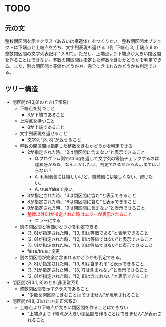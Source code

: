# TODO

## 元の文
整数閉区間を示すクラス（あるいは構造体）をつくりたい。整数閉区間オブジェクトは下端点と上端点を持ち、文字列表現も返せる（例: 下端点 3, 上端点 8 の整数閉区間の文字列表記は "[3,8]"）。ただし、上端点より下端点が大きい閉区間を作ることはできない。整数の閉区間は指定した整数を含むかどうかを判定できる。また、別の閉区間と等価かどうかや、完全に含まれるかどうかも判定できる。


## ツリー構造
- 閉区間が[3,8]のとき(正常系)
  - 下端点を持つこと
    - 3が下端であること
  - 上端点を持つこと
    - 8が上端であること
  - 文字列表現を返せること
    - 文字列"[3, 8]"が返せること
  - 整数の閉区間は指定した整数を含むかどうかを判定できる
    - 2が指定された時、"2は閉区間に含まない"と表示できること
      - Q.プログラム側でstringを返して文字列の等価チェックするのは違和感がある。なんとかしたい。判定できるだから表示まではいらない？
      - A. 利用者側には嬉しいけど、機械側には嬉しくない、避けたい。
      - A. true/falseで良い。
    - 3が指定された時、"3は閉区間に含む"と表示できること
    - 8が指定された時、"8は閉区間に含む"と表示できること
    - 9が指定された時、"9は閉区間に含まない"と表示できること
    - <font color="red">整数以外0.1が指定された時はエラーが表示されること</font>
        - エラーにする
  - 別の閉区間と等価かどうかを判定できる
    - [3, 8]が指定された時、"[3, 8]は等価である"と表示できること
    - [2, 8]が指定された時、"[2, 8]は等価ではない"と表示できること
    - [3, 9]が指定された時、"[3, 9]は等価ではない"と表示できること
    - false/trueに変更
  - 別の閉区間が完全に含まれるかどうかも判定できる。
    - [3, 8]が指定された時、"[3, 8]は含まれる"と表示できること
    - [3, 7]が指定された時、"[3, 7]は含まれない"と表示できること
    - [2, 8]が指定された時、"[2, 8]は含まれない"と表示できること
- 閉区間が[3.1, 8]のとき(非正常系1)
  - 整数閉区間を示すクラスであること
    - "少数を閉区間に含むことはできません"が表示されること
- 閉区間が[8, 3]のとき(非正常系2)
    - 上端点より下端点が大きい閉区間を作ることはできない
      - "上端点より下端点が大きい閉区間を作ることはできません"が表示されること